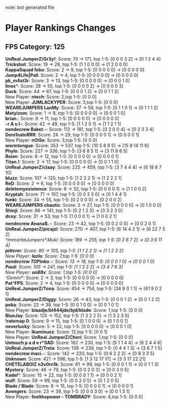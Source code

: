 note: bot generated file

# Player Rankings Changes

## FPS Category: 125
**UnReal.JumperZ/Gr3y!**: Score: 70 → 171, top 1-5: [0 0 0 3 2] → [0 1 2 4 4]<br>**Trickshot**: Score: 19 → 28, top 1-5: [1 1 0 0 0] → [1 2 0 0 0]<br>**KappaSquad febo**: Score: 2 → 9, top 1-5: [0 0 0 0 0] → [0 0 0 0 0]<br>**Jump4Life|Pall**: Score: 2 → 4, top 1-5: [0 0 0 0 0] → [0 0 0 0 0]<br>**pk_m4st3r**: Score: 3 → 13, top 1-5: [0 0 0 0 0] → [0 0 0 1 0]<br>**linox***: Score: 38 → 55, top 1-5: [0 0 0 0 2] → [0 0 0 0 3]<br>**Duck**: Score: 44 → 67, top 1-5: [0 0 0 1 2] → [0 0 1 1 2]<br>New Player: **ntech**: Score: 2,top 1-5: [0 0 0]<br>New Player: **JUMLACKYPER**: Score: 3,top 1-5: [0 0 0]<br>**WEAREJUMPERS LanMy**: Score: 37 → 56, top 1-5: [0 1 1 0 1] → [0 1 1 1 2]<br>**Matyizom**: Score: 1 → 8, top 1-5: [0 0 0 0 0] → [0 0 0 1 0]<br>**brian.**: Score: 9 → 11, top 1-5: [0 0 0 0 0] → [0 0 0 0 0]<br>**`~`r A u l`~`**: Score: 42 → 49, top 1-5: [1 1 2 0 1] → [1 1 2 1 1]<br>**nendecrew Baket.-**: Score: 112 → 181, top 1-5: [0 2 0 0 4] → [0 2 3 3 4]<br>**Dom1natoRRR**: Score: 24 → 29, top 1-5: [0 0 0 0 1] → [0 0 0 0 1]<br>New Player: **nOiSe**: Score: 3,top 1-5: [0 0 0]<br>**wormtongue**: Score: 353 → 537, top 1-5: [10 5 8 8 5] → [15 9 14 11 6]<br>**Phylo**: Score: 227 → 336, top 1-5: [3 6 8 5 1] → [3 11 9 6 5]<br>**Roien**: Score: 6 → 12, top 1-5: [0 0 0 0 0] → [0 0 0 0 1]<br>**Titan.!**: Score: 2 → 17, top 1-5: [0 0 0 0 0] → [0 0 1 1 0]<br>**UnReal.JumperZ/claay**: Score: 225 → 459, top 1-5: [3 7 4 4 4] → [6 18 8 7 10]<br>**bluzz**: Score: 107 → 120, top 1-5: [1 2 2 2 1] → [1 2 2 2 1]<br>**ReD**: Score: 2 → 6, top 1-5: [0 0 0 0 0] → [0 0 0 0 0]<br>**deletemyexistence**: Score: 6 → 32, top 1-5: [0 0 0 0 1] → [1 1 0 0 2]<br>**Kryptah**: Score: 71 → 107, top 1-5: [0 0 3 3 0] → [0 1 4 4 1]<br>**funki**: Score: 34 → 55, top 1-5: [0 2 0 0 0] → [0 2 0 0 2]<br>**WEAREJUMPERS chaotic**: Score: 3 → 27, top 1-5: [0 0 0 0 0] → [0 1 0 0 0]<br>**Shinji**: Score: 86 → 141, top 1-5: [0 2 1 2 0] → [0 3 2 3 0]<br>**dcoy**: Score: 31 → 53, top 1-5: [1 0 0 0 1] → [1 0 0 2 1]<br>**nendecrew Anana$.-**: Score: 23 → 42, top 1-5: [0 0 2 0 0] → [0 0 2 0 1]<br>**UnReal.JumperZ/picajzl**: Score: 270 → 407, top 1-5: [6 14 4 2 1] → [6 22 7 5 2]<br>**^ImmortalJumpers*.*Muki**: Score: 189 → 255, top 1-5: [0 2 6 7 2] → [0 3 6 11 4]<br>**pitterer**: Score: 90 → 105, top 1-5: [1 1 2 2 1] → [1 1 2 3 2]<br>New Player: **lazlo**: Score: 7,top 1-5: [0 0 0]<br>**nendecrew TOPinka.-**: Score: 13 → 18, top 1-5: [0 0 0 1 0] → [0 0 0 1 0]<br>**Pauli**: Score: 105 → 241, top 1-5: [1 1 3 2 2] → [3 4 7 6 3]<br>New Player: **un88x**: Score: 1,top 1-5: [0 0 0]<br>**&#39;Gemini**: Score: 2 → 3, top 1-5: [0 0 0 0 0] → [0 0 0 0 0]<br>**Pat^FPS**: Score: 2 → 4, top 1-5: [0 0 0 0 0] → [0 0 0 0 0]<br>**UnReal.JumperZ/Tona**: Score: 454 → 754, top 1-5: [34 9 0 1 1] → [61 9 0 2 1]<br>**UnReal.JumperZ/Diggy**: Score: 26 → 43, top 1-5: [0 0 0 1 2] → [0 0 1 2 2]<br>**poka**: Score: 22 → 38, top 1-5: [0 0 1 0 0] → [0 0 1 0 1]<br>New Player: **blaadje/bl444jde/bjd/blade**: Score: 1,top 1-5: [0 0 0]<br>**BlueJay**: Score: 125 → 152, top 1-5: [1 3 2 2 5] → [1 3 2 3 5]<br>**!ratemap 0**: Score: 9 → 15, top 1-5: [0 1 0 0 0] → [0 1 0 0 1]<br>**neverlucky**: Score: 5 → 22, top 1-5: [0 0 0 0 0] → [0 0 0 1 0]<br>New Player: **Ikuminusz**: Score: 12,top 1-5: [0 0 1]<br>New Player: **UnReal.JumperZ/Cheri**: Score: 1,top 1-5: [0 0 0]<br>**Untouch p a d e r*SAD**: Score: 162 → 230, top 1-5: [5 1 1 4 4] → [6 2 4 4 6]<br>**UnReal.JumperZ/Trela**: Score: 139 → 239, top 1-5: [0 4 4 1 3] → [3 6 7 1 5]<br>**nendecrew maci.-**: Score: 142 → 220, top 1-5: [0 6 2 2 2] → [0 8 3 3 5]<br>**Unknown**: Score: 421 → 596, top 1-5: [1 3 12 17 17] → [3 3 17 22 21]<br>**CHETELABOIZ n3v0rn1k**: Score: 61 → 99, top 1-5: [0 0 0 1 1] → [0 0 1 1 3]<br>**Mystery**: Score: 46 → 79, top 1-5: [0 0 2 0 3] → [0 0 3 0 5]<br>**Kadel***: Score: 15 → 22, top 1-5: [0 0 0 1 1] → [0 0 0 2 1]<br>**wulf**: Score: 59 → 99, top 1-5: [0 0 2 0 5] → [0 1 2 0 5]<br>**Blade / Blade**: Score: 8 → 15, top 1-5: [0 0 0 0 1] → [0 0 0 0 1]<br>**Avengers**: Score: 23 → 39, top 1-5: [0 0 0 3 0] → [0 0 1 3 1]<br>New Player: **feelthepower - TOMBRADY**: Score: 4,top 1-5: [0 0 0]<br>